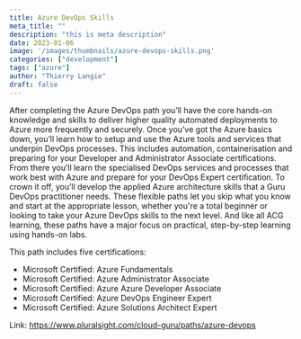 ```yaml
---
title: Azure DevOps Skills
meta_title: ""
description: "this is meta description"
date: 2023-01-06
image: '/images/thumbnails/azure-devops-skills.png'
categories: ["development"]
tags: ["azure"]
author: "Thierry Langie"
draft: false
---
```

After completing the Azure DevOps path you’ll have the core hands-on knowledge and skills to deliver higher quality automated deployments to Azure more frequently and securely. Once you’ve got the Azure basics down, you’ll learn how to setup and use the Azure tools and services that underpin DevOps processes. This includes automation, containerisation and preparing for your Developer and Administrator Associate certifications. From there you’ll learn the specialised DevOps services and processes that work best with Azure and prepare for your DevOps Expert certification. To crown it off, you’ll develop the applied Azure architecture skills that a Guru DevOps practitioner needs. These flexible paths let you skip what you know and start at the appropriate lesson, whether you're a total beginner or looking to take your Azure DevOps skills to the next level. And like all ACG learning, these paths have a major focus on practical, step-by-step learning using hands-on labs. 

This path includes five certifications: 
- Microsoft Certified: Azure Fundamentals
- Microsoft Certified: Azure Administrator Associate
- Microsoft Certified: Azure Azure Developer Associate
- Microsoft Certified: Azure DevOps Engineer Expert
- Microsoft Certified: Azure Solutions Architect Expert

Link: https://www.pluralsight.com/cloud-guru/paths/azure-devops
